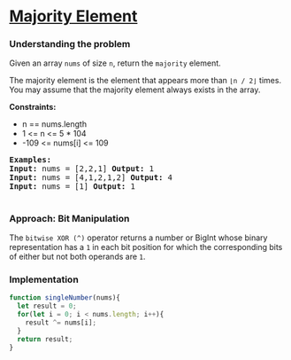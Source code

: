 # [ Majority Element](https://leetcode.com/problems/majority-element/)

### Understanding the problem
Given an array `nums` of size `n`, return the `majority` element.

The majority element is the element that appears more than `⌊n / 2⌋` times. You may assume that the majority element always exists in the array.

<b>Constraints:</b>
- n == nums.length
- 1 <= n <= 5 * 104
- -109 <= nums[i] <= 109

<pre>
<b>Examples:</b>
<b>Input:</b> nums = [2,2,1] <b>Output:</b> 1 
<b>Input:</b> nums = [4,1,2,1,2] <b>Output:</b> 4 
<b>Input:</b> nums = [1] <b>Output:</b> 1 
</pre>

#
### Approach: Bit Manipulation
The `bitwise XOR (^)` operator returns a number or BigInt whose binary representation has a `1` in each bit position for which the corresponding bits of either but not both operands are `1`.

### Implementation
```js
function singleNumber(nums){
  let result = 0;
  for(let i = 0; i < nums.length; i++){
    result ^= nums[i];
  }
  return result;
}

```
